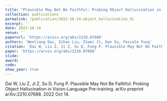 ```yaml
---
title: "Plausible May Not Be Faithful: Probing Object Hallucination in Vision-Language Pre-training"
collection: publications
permalink: /publication/2022-10-14-object_hallucination_VL
excerpt: ''
date: 2022-10-14
venue: ''
paperurl: 'https://arxiv.org/abs/2210.07688'
authors: 'Wenliang Dai, Zihan Liu, Ziwei Ji, Dan Su, Pascale Fung'
citation: 'Dai W, Liu Z, Ji Z, Su D, Fung P. Plausible May Not Be Faithful: Probing Object Hallucination in Vision-Language Pre-training. arXiv preprint arXiv:2210.07688. 2022 Oct 14.'
paper: 'https://arxiv.org/abs/2210.07688'
slide:
award:
code:
show_year: true
---
```


Dai W, Liu Z, Ji Z, Su D, Fung P. Plausible May Not Be Faithful: Probing Object Hallucination in Vision-Language Pre-training. arXiv preprint arXiv:2210.07688. 2022 Oct 14.
